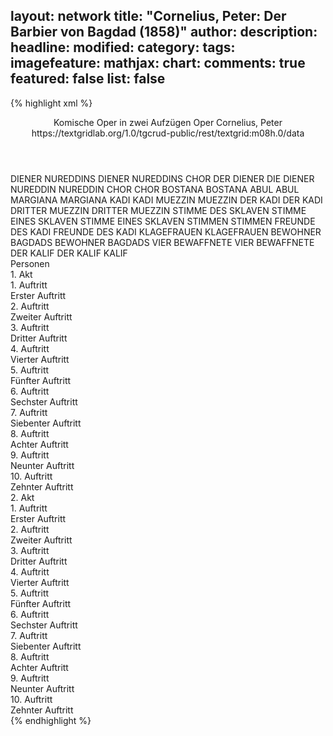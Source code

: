 layout: network
title: "Cornelius, Peter: Der Barbier von Bagdad (1858)"
author:
description:
headline:
modified:
category:
tags:
imagefeature:
mathjax:
chart:
comments: true
featured: false
list: false
---
{% highlight xml %}
<?xml-model href="https://raw.githubusercontent.com/DLiNa/project/master/rules/lina.rnc"?><?xml-model href="https://raw.githubusercontent.com/DLiNa/project/master/rules/lina.sch"?>
<play xmlns="http://lina.digital">
  <header>
    <title>Der Barbier von Bagdad</title>
    <subtitle>Komische Oper in zwei Aufzügen</subtitle>
    <genretitle>Oper</genretitle>
    <author>Cornelius, Peter</author>
    <date type="print"/>
    <date type="premiere" when="1858"/>
    <date type="written"/>
    <source>https://textgridlab.org/1.0/tgcrud-public/rest/textgrid:m08h.0/data</source>
  </header>
  <personae>
    <character>
      <name>DIENER NUREDDINS</name>
      <alias xml:id="diener_nureddins">
        <name>DIENER NUREDDINS</name>
      </alias>
      <alias xml:id="chor_der_diener">
        <name>CHOR DER DIENER</name>
      </alias>
      <alias xml:id="die_diener">
        <name>DIE DIENER</name>
      </alias>
    </character>
    <character>
      <name>NUREDDIN</name>
      <alias xml:id="nureddin">
        <name>NUREDDIN</name>
      </alias>
    </character>
    <character>
      <name>CHOR</name>
      <alias xml:id="chor">
        <name>CHOR</name>
      </alias>
    </character>
    <character>
      <name>BOSTANA</name>
      <alias xml:id="bostana">
        <name>BOSTANA</name>
      </alias>
    </character>
    <character>
      <name>ABUL</name>
      <alias xml:id="abul">
        <name>ABUL</name>
      </alias>
    </character>
    <character>
      <name>MARGIANA</name>
      <alias xml:id="margiana">
        <name>MARGIANA</name>
      </alias>
    </character>
    <character>
      <name>KADI</name>
      <alias xml:id="kadi">
        <name>KADI</name>
      </alias>
    </character>
    <character>
      <name>MUEZZIN</name>
      <alias xml:id="muezzin">
        <name>MUEZZIN</name>
      </alias>
    </character>
    <character>
      <name>DER KADI</name>
      <alias xml:id="der_kadi">
        <name>DER KADI</name>
      </alias>
    </character>
    <character>
      <name>DRITTER MUEZZIN</name>
      <alias xml:id="dritter_muezzin">
        <name>DRITTER MUEZZIN</name>
      </alias>
      <alias xml:id="stimme_des_sklaven">
        <name>STIMME DES SKLAVEN</name>
      </alias>
    </character>
    <character>
      <name>STIMME EINES SKLAVEN</name>
      <alias xml:id="stimme_eines_sklaven">
        <name>STIMME EINES SKLAVEN</name>
      </alias>
    </character>
    <character>
      <name>STIMMEN</name>
      <alias xml:id="stimmen">
        <name>STIMMEN</name>
      </alias>
    </character>
    <character>
      <name>FREUNDE DES KADI</name>
      <alias xml:id="freunde_des_kadi">
        <name>FREUNDE DES KADI</name>
      </alias>
    </character>
    <character>
      <name>KLAGEFRAUEN</name>
      <alias xml:id="klagefrauen">
        <name>KLAGEFRAUEN</name>
      </alias>
    </character>
    <character>
      <name>BEWOHNER BAGDADS</name>
      <alias xml:id="bewohner_bagdads">
        <name>BEWOHNER BAGDADS</name>
      </alias>
    </character>
    <character>
      <name>VIER BEWAFFNETE</name>
      <alias xml:id="vier_bewaffnete">
        <name>VIER BEWAFFNETE</name>
      </alias>
    </character>
    <character>
      <name>DER KALIF</name>
      <alias xml:id="der_kalif">
        <name>DER KALIF</name>
      </alias>
      <alias xml:id="kalif">
        <name>KALIF</name>
      </alias>
    </character>
  </personae>
  <text>
    <div>
      <head>Personen</head>
    </div>
    <div>
      <head>1. Akt</head>
      <div>
        <head>1. Auftritt</head>
        <div>
          <head>Erster Auftritt</head>
          <sp who="#diener_nureddins">
            <amount n="1" unit="speech_acts"/>
            <amount n="30" unit="words"/>
            <amount n="11" unit="lines"/>
            <amount n="181" unit="chars"/>
          </sp>
          <sp who="#nureddin">
            <amount n="5" unit="speech_acts"/>
            <amount n="49" unit="words"/>
            <amount n="10" unit="lines"/>
            <amount n="324" unit="chars"/>
          </sp>
          <sp who="#chor_der_diener">
            <amount n="4" unit="speech_acts"/>
            <amount n="94" unit="words"/>
            <amount n="24" unit="lines"/>
            <amount n="503" unit="chars"/>
          </sp>
          <sp who="#chor">
            <amount n="1" unit="speech_acts"/>
            <amount n="54" unit="words"/>
            <amount n="15" unit="lines"/>
            <amount n="303" unit="chars"/>
          </sp>
        </div>
      </div>
      <div>
        <head>2. Auftritt</head>
        <div>
          <head>Zweiter Auftritt</head>
          <sp who="#nureddin">
            <amount n="1" unit="speech_acts"/>
            <amount n="204" unit="words"/>
            <amount n="37" unit="lines"/>
            <amount n="1114" unit="chars"/>
          </sp>
        </div>
      </div>
      <div>
        <head>3. Auftritt</head>
        <div>
          <head>Dritter Auftritt</head>
          <sp who="#bostana">
            <amount n="9" unit="speech_acts"/>
            <amount n="175" unit="words"/>
            <amount n="25" unit="lines"/>
            <amount n="914" unit="chars"/>
          </sp>
          <sp who="#nureddin">
            <amount n="9" unit="speech_acts"/>
            <amount n="164" unit="words"/>
            <amount n="23" unit="lines"/>
            <amount n="869" unit="chars"/>
          </sp>
          <sp who="#bostana #nureddin">
            <amount n="1" unit="speech_acts"/>
            <amount n="91" unit="words"/>
            <amount n="21" unit="lines"/>
            <amount n="500" unit="chars"/>
          </sp>
          <sp who="#nureddin #bostana">
            <amount n="1" unit="speech_acts"/>
            <amount n="62" unit="words"/>
            <amount n="17" unit="lines"/>
            <amount n="347" unit="chars"/>
          </sp>
        </div>
      </div>
      <div>
        <head>4. Auftritt</head>
        <div>
          <head>Vierter Auftritt</head>
          <sp who="#nureddin">
            <amount n="1" unit="speech_acts"/>
            <amount n="91" unit="words"/>
            <amount n="16" unit="lines"/>
            <amount n="471" unit="chars"/>
          </sp>
        </div>
      </div>
      <div>
        <head>5. Auftritt</head>
        <div>
          <head>Fünfter Auftritt</head>
          <sp who="#abul">
            <amount n="10" unit="speech_acts"/>
            <amount n="345" unit="words"/>
            <amount n="90" unit="lines"/>
            <amount n="2130" unit="chars"/>
          </sp>
          <sp who="#nureddin">
            <amount n="8" unit="speech_acts"/>
            <amount n="162" unit="words"/>
            <amount n="28" unit="lines"/>
            <amount n="923" unit="chars"/>
          </sp>
        </div>
      </div>
      <div>
        <head>6. Auftritt</head>
        <div>
          <head>Sechster Auftritt</head>
          <sp who="#chor_der_diener">
            <amount n="8" unit="speech_acts"/>
            <amount n="131" unit="words"/>
            <amount n="45" unit="lines"/>
            <amount n="840" unit="chars"/>
          </sp>
          <sp who="#abul">
            <amount n="8" unit="speech_acts"/>
            <amount n="109" unit="words"/>
            <amount n="28" unit="lines"/>
            <amount n="603" unit="chars"/>
          </sp>
        </div>
      </div>
      <div>
        <head>7. Auftritt</head>
        <div>
          <head>Siebenter Auftritt</head>
          <sp who="#nureddin">
            <amount n="16" unit="speech_acts"/>
            <amount n="268" unit="words"/>
            <amount n="42" unit="lines"/>
            <amount n="1491" unit="chars"/>
          </sp>
          <sp who="#abul">
            <amount n="15" unit="speech_acts"/>
            <amount n="260" unit="words"/>
            <amount n="37" unit="lines"/>
            <amount n="1391" unit="chars"/>
          </sp>
          <sp who="#nureddin #abul">
            <amount n="1" unit="speech_acts"/>
            <amount n="84" unit="words"/>
            <amount n="14" unit="lines"/>
            <amount n="464" unit="chars"/>
          </sp>
        </div>
      </div>
      <div>
        <head>8. Auftritt</head>
        <div>
          <head>Achter Auftritt</head>
          <sp who="#abul">
            <amount n="1" unit="speech_acts"/>
            <amount n="111" unit="words"/>
            <amount n="22" unit="lines"/>
            <amount n="616" unit="chars"/>
          </sp>
        </div>
      </div>
      <div>
        <head>9. Auftritt</head>
        <div>
          <head>Neunter Auftritt</head>
          <sp who="#nureddin">
            <amount n="5" unit="speech_acts"/>
            <amount n="110" unit="words"/>
            <amount n="22" unit="lines"/>
            <amount n="546" unit="chars"/>
          </sp>
          <sp who="#abul">
            <amount n="5" unit="speech_acts"/>
            <amount n="109" unit="words"/>
            <amount n="23" unit="lines"/>
            <amount n="540" unit="chars"/>
          </sp>
          <sp who="#die_diener">
            <amount n="1" unit="speech_acts"/>
          </sp>
        </div>
      </div>
      <div>
        <head>10. Auftritt</head>
        <div>
          <head>Zehnter Auftritt</head>
          <sp who="#nureddin">
            <amount n="1" unit="speech_acts"/>
            <amount n="124" unit="words"/>
            <amount n="30" unit="lines"/>
            <amount n="637" unit="chars"/>
          </sp>
          <sp who="#chor_der_diener">
            <amount n="6" unit="speech_acts"/>
            <amount n="126" unit="words"/>
            <amount n="32" unit="lines"/>
            <amount n="688" unit="chars"/>
          </sp>
          <sp who="#abul">
            <amount n="2" unit="speech_acts"/>
            <amount n="21" unit="words"/>
            <amount n="7" unit="lines"/>
            <amount n="132" unit="chars"/>
          </sp>
        </div>
      </div>
    </div>
    <div>
      <head>2. Akt</head>
      <div>
        <head>1. Auftritt</head>
        <div>
          <head>Erster Auftritt</head>
          <sp who="#margiana">
            <amount n="7" unit="speech_acts"/>
            <amount n="171" unit="words"/>
            <amount n="24" unit="lines"/>
            <amount n="874" unit="chars"/>
          </sp>
          <sp who="#bostana">
            <amount n="7" unit="speech_acts"/>
            <amount n="157" unit="words"/>
            <amount n="22" unit="lines"/>
            <amount n="799" unit="chars"/>
          </sp>
          <sp who="#kadi">
            <amount n="6" unit="speech_acts"/>
            <amount n="162" unit="words"/>
            <amount n="25" unit="lines"/>
            <amount n="904" unit="chars"/>
          </sp>
          <sp who="#muezzin #dritter_muezzin">
            <amount n="1" unit="speech_acts"/>
            <amount n="48" unit="words"/>
            <amount n="275" unit="chars"/>
          </sp>
          <sp who="#der_kadi #margiana #bostana">
            <amount n="1" unit="speech_acts"/>
            <amount n="15" unit="words"/>
            <amount n="2" unit="lines"/>
            <amount n="80" unit="chars"/>
          </sp>
          <sp who="#der_kadi">
            <amount n="1" unit="speech_acts"/>
            <amount n="9" unit="words"/>
            <amount n="1" unit="lines"/>
            <amount n="40" unit="chars"/>
          </sp>
          <sp who="#dritter_muezzin">
            <amount n="1" unit="speech_acts"/>
            <amount n="5" unit="words"/>
            <amount n="1" unit="lines"/>
            <amount n="31" unit="chars"/>
          </sp>
        </div>
      </div>
      <div>
        <head>2. Auftritt</head>
        <div>
          <head>Zweiter Auftritt</head>
          <sp who="#nureddin">
            <amount n="1" unit="speech_acts"/>
            <amount n="68" unit="words"/>
            <amount n="10" unit="lines"/>
            <amount n="349" unit="chars"/>
          </sp>
          <sp who="#margiana">
            <amount n="1" unit="speech_acts"/>
            <amount n="72" unit="words"/>
            <amount n="10" unit="lines"/>
            <amount n="354" unit="chars"/>
          </sp>
          <sp who="#nureddin #margiana">
            <amount n="1" unit="speech_acts"/>
            <amount n="64" unit="words"/>
            <amount n="10" unit="lines"/>
            <amount n="322" unit="chars"/>
          </sp>
          <sp who="#abul">
            <amount n="1" unit="speech_acts"/>
            <amount n="21" unit="words"/>
            <amount n="3" unit="lines"/>
            <amount n="111" unit="chars"/>
          </sp>
          <sp who="#bostana">
            <amount n="1" unit="speech_acts"/>
          </sp>
        </div>
      </div>
      <div>
        <head>3. Auftritt</head>
        <div>
          <head>Dritter Auftritt</head>
          <sp who="#bostana">
            <amount n="3" unit="speech_acts"/>
            <amount n="38" unit="words"/>
            <amount n="5" unit="lines"/>
            <amount n="193" unit="chars"/>
          </sp>
          <sp who="#nureddin">
            <amount n="2" unit="speech_acts"/>
            <amount n="14" unit="words"/>
            <amount n="2" unit="lines"/>
            <amount n="77" unit="chars"/>
          </sp>
        </div>
      </div>
      <div>
        <head>4. Auftritt</head>
        <div>
          <head>Vierter Auftritt</head>
          <sp who="#nureddin">
            <amount n="4" unit="speech_acts"/>
            <amount n="44" unit="words"/>
            <amount n="8" unit="lines"/>
            <amount n="227" unit="chars"/>
          </sp>
          <sp who="#abul">
            <amount n="5" unit="speech_acts"/>
            <amount n="47" unit="words"/>
            <amount n="8" unit="lines"/>
            <amount n="270" unit="chars"/>
          </sp>
          <sp who="#margiana">
            <amount n="3" unit="speech_acts"/>
            <amount n="32" unit="words"/>
            <amount n="5" unit="lines"/>
            <amount n="153" unit="chars"/>
          </sp>
          <sp who="#stimme_eines_sklaven">
            <amount n="1" unit="speech_acts"/>
            <amount n="6" unit="words"/>
            <amount n="1" unit="lines"/>
            <amount n="29" unit="chars"/>
          </sp>
        </div>
      </div>
      <div>
        <head>5. Auftritt</head>
        <div>
          <head>Fünfter Auftritt</head>
          <sp who="#bostana">
            <amount n="4" unit="speech_acts"/>
            <amount n="69" unit="words"/>
            <amount n="9" unit="lines"/>
            <amount n="376" unit="chars"/>
          </sp>
          <sp who="#stimme_des_sklaven">
            <amount n="2" unit="speech_acts"/>
            <amount n="5" unit="words"/>
            <amount n="2" unit="lines"/>
            <amount n="23" unit="chars"/>
          </sp>
          <sp who="#abul">
            <amount n="2" unit="speech_acts"/>
            <amount n="17" unit="words"/>
            <amount n="4" unit="lines"/>
            <amount n="92" unit="chars"/>
          </sp>
          <sp who="#margiana">
            <amount n="2" unit="speech_acts"/>
            <amount n="15" unit="words"/>
            <amount n="2" unit="lines"/>
            <amount n="80" unit="chars"/>
          </sp>
          <sp who="#nureddin">
            <amount n="2" unit="speech_acts"/>
            <amount n="13" unit="words"/>
            <amount n="2" unit="lines"/>
            <amount n="86" unit="chars"/>
          </sp>
          <sp who="#stimmen">
            <amount n="1" unit="speech_acts"/>
            <amount n="7" unit="words"/>
            <amount n="1" unit="lines"/>
            <amount n="39" unit="chars"/>
          </sp>
        </div>
      </div>
      <div>
        <head>6. Auftritt</head>
        <div>
          <head>Sechster Auftritt</head>
          <sp who="#abul">
            <amount n="1" unit="speech_acts"/>
            <amount n="14" unit="words"/>
            <amount n="2" unit="lines"/>
            <amount n="82" unit="chars"/>
          </sp>
          <sp who="#bostana">
            <amount n="1" unit="speech_acts"/>
            <amount n="33" unit="words"/>
            <amount n="4" unit="lines"/>
            <amount n="174" unit="chars"/>
          </sp>
        </div>
      </div>
      <div>
        <head>7. Auftritt</head>
        <div>
          <head>Siebenter Auftritt</head>
          <sp who="#abul">
            <amount n="7" unit="speech_acts"/>
            <amount n="80" unit="words"/>
            <amount n="13" unit="lines"/>
            <amount n="458" unit="chars"/>
          </sp>
          <sp who="#kadi">
            <amount n="6" unit="speech_acts"/>
            <amount n="48" unit="words"/>
            <amount n="8" unit="lines"/>
            <amount n="261" unit="chars"/>
          </sp>
        </div>
      </div>
      <div>
        <head>8. Auftritt</head>
        <div>
          <head>Achter Auftritt</head>
          <sp who="#kadi">
            <amount n="2" unit="speech_acts"/>
            <amount n="43" unit="words"/>
            <amount n="8" unit="lines"/>
            <amount n="245" unit="chars"/>
          </sp>
          <sp who="#abul #diener_nureddins">
            <amount n="1" unit="speech_acts"/>
            <amount n="22" unit="words"/>
            <amount n="4" unit="lines"/>
            <amount n="122" unit="chars"/>
          </sp>
          <sp who="#freunde_des_kadi">
            <amount n="1" unit="speech_acts"/>
            <amount n="23" unit="words"/>
            <amount n="4" unit="lines"/>
            <amount n="121" unit="chars"/>
          </sp>
          <sp who="#klagefrauen">
            <amount n="2" unit="speech_acts"/>
            <amount n="33" unit="words"/>
            <amount n="6" unit="lines"/>
            <amount n="165" unit="chars"/>
          </sp>
          <sp who="#bewohner_bagdads">
            <amount n="1" unit="speech_acts"/>
            <amount n="21" unit="words"/>
            <amount n="4" unit="lines"/>
            <amount n="118" unit="chars"/>
          </sp>
          <sp who="#abul">
            <amount n="1" unit="speech_acts"/>
            <amount n="22" unit="words"/>
            <amount n="4" unit="lines"/>
            <amount n="120" unit="chars"/>
          </sp>
          <sp who="#der_kadi #freunde_des_kadi">
            <amount n="1" unit="speech_acts"/>
            <amount n="48" unit="words"/>
            <amount n="9" unit="lines"/>
            <amount n="270" unit="chars"/>
          </sp>
        </div>
      </div>
      <div>
        <head>9. Auftritt</head>
        <div>
          <head>Neunter Auftritt</head>
          <sp who="#vier_bewaffnete">
            <amount n="1" unit="speech_acts"/>
            <amount n="3" unit="words"/>
            <amount n="1" unit="lines"/>
            <amount n="18" unit="chars"/>
          </sp>
          <sp who="#der_kalif">
            <amount n="1" unit="speech_acts"/>
            <amount n="82" unit="words"/>
            <amount n="470" unit="chars"/>
          </sp>
          <sp who="#kadi">
            <amount n="2" unit="speech_acts"/>
            <amount n="64" unit="words"/>
            <amount n="8" unit="lines"/>
            <amount n="353" unit="chars"/>
          </sp>
          <sp who="#kalif">
            <amount n="4" unit="speech_acts"/>
            <amount n="35" unit="words"/>
            <amount n="5" unit="lines"/>
            <amount n="217" unit="chars"/>
          </sp>
          <sp who="#abul">
            <amount n="3" unit="speech_acts"/>
            <amount n="132" unit="words"/>
            <amount n="19" unit="lines"/>
            <amount n="711" unit="chars"/>
          </sp>
          <sp who="#chor">
            <amount n="1" unit="speech_acts"/>
            <amount n="2" unit="words"/>
            <amount n="1" unit="lines"/>
            <amount n="14" unit="chars"/>
          </sp>
        </div>
      </div>
      <div>
        <head>10. Auftritt</head>
        <div>
          <head>Zehnter Auftritt</head>
          <sp who="#kadi">
            <amount n="7" unit="speech_acts"/>
            <amount n="112" unit="words"/>
            <amount n="7" unit="lines"/>
            <amount n="607" unit="chars"/>
          </sp>
          <sp who="#margiana">
            <amount n="1" unit="speech_acts"/>
            <amount n="5" unit="words"/>
            <amount n="1" unit="lines"/>
            <amount n="21" unit="chars"/>
          </sp>
          <sp who="#chor">
            <amount n="3" unit="speech_acts"/>
            <amount n="69" unit="words"/>
            <amount n="14" unit="lines"/>
            <amount n="387" unit="chars"/>
          </sp>
          <sp who="#abul">
            <amount n="9" unit="speech_acts"/>
            <amount n="186" unit="words"/>
            <amount n="35" unit="lines"/>
            <amount n="1074" unit="chars"/>
          </sp>
          <sp who="#kadi #margiana #abul #kalif #margiana #bostana #nureddin #chor">
            <amount n="3" unit="speech_acts"/>
            <amount n="8" unit="words"/>
            <amount n="3" unit="lines"/>
            <amount n="47" unit="chars"/>
          </sp>
          <sp who="#kalif">
            <amount n="5" unit="speech_acts"/>
            <amount n="128" unit="words"/>
            <amount n="17" unit="lines"/>
            <amount n="689" unit="chars"/>
          </sp>
          <sp who="#margiana #bostana">
            <amount n="1" unit="speech_acts"/>
            <amount n="38" unit="words"/>
            <amount n="5" unit="lines"/>
            <amount n="236" unit="chars"/>
          </sp>
          <sp who="#bostana #margiana">
            <amount n="2" unit="speech_acts"/>
            <amount n="13" unit="words"/>
            <amount n="2" unit="lines"/>
            <amount n="67" unit="chars"/>
          </sp>
          <sp who="#nureddin #kadi #abul #kalif">
            <amount n="2" unit="speech_acts"/>
            <amount n="9" unit="words"/>
            <amount n="2" unit="lines"/>
            <amount n="52" unit="chars"/>
          </sp>
          <sp who="#nureddin">
            <amount n="3" unit="speech_acts"/>
            <amount n="6" unit="words"/>
            <amount n="2" unit="lines"/>
            <amount n="29" unit="chars"/>
          </sp>
          <sp who="#abul #nureddin">
            <amount n="1" unit="speech_acts"/>
            <amount n="21" unit="words"/>
            <amount n="3" unit="lines"/>
            <amount n="111" unit="chars"/>
          </sp>
          <sp who="#kadi #margiana #abul #kalif #margiana #bostana #nureddin #chor">
            <amount n="1" unit="speech_acts"/>
            <amount n="1" unit="words"/>
            <amount n="1" unit="lines"/>
            <amount n="13" unit="chars"/>
          </sp>
        </div>
      </div>
    </div>
  </text>
</play>
{% endhighlight %}